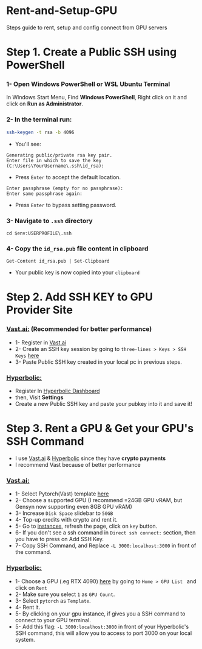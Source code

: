 # Rent-and-Setup-GPU
Steps guide to rent, setup and config connect from GPU servers

# Step 1. Create a Public SSH using PowerShell
### 1- Open Windows PowerShell or WSL Ubuntu Terminal
In Windows Start Menu, Find **Windows PowerShell**, Right click on it and click on **Run as Administrator**.

### 2- In the terminal run:
```bash
ssh-keygen -t rsa -b 4096
```
* You'll see:
```
Generating public/private rsa key pair.
Enter file in which to save the key (C:\Users\YourUsername\.ssh\id_rsa):
```
* Press `Enter` to accept the default location.

```
Enter passphrase (empty for no passphrase): 
Enter same passphrase again: 
```
* Press `Enter` to bypass setting password.

### 3- Navigate to `.ssh` directory
```
cd $env:USERPROFILE\.ssh
```
### 4- Copy the `id_rsa.pub` file content in clipboard
```
Get-Content id_rsa.pub | Set-Clipboard
```
* Your public key is now copied into your `clipboard`

# Step 2. Add SSH KEY to GPU Provider Site
### [Vast.ai:](https://cloud.vast.ai/?ref_id=228875) (Recommended for better performance)
* 1- Register in [Vast.ai](https://cloud.vast.ai/?ref_id=228875)
* 2- Create an SSH key session by going to `three-lines > Keys > SSH Keys` [here](https://cloud.vast.ai/manage-keys/)
* 3- Paste Public SSH key created in your local pc in previous steps.

### [Hyperbolic:](https://app.hyperbolic.xyz/invite/gqYoHbUk7)
* Register In [Hyperbolic Dashboard](https://app.hyperbolic.xyz/invite/gqYoHbUk7)
* then, Visit **Settings**
* Create a new Public SSH key and paste your pubkey into it and save it!

# Step 3. Rent a GPU & Get your GPU's SSH Command
* I use [Vast.ai](https://cloud.vast.ai/?ref_id=228875) & [Hyperbolic](https://app.hyperbolic.xyz/invite/gqYoHbUk7) since they have **crypto payments**
* I recommend Vast because of better performance
### [Vast.ai:](https://cloud.vast.ai/?ref_id=228875)
* 1- Select Pytorch(Vast) template [here](https://cloud.vast.ai/?ref_id=62897&creator_id=62897&name=PyTorch%20(Vast))
* 2- Choose a supported GPU (I recommend =24GB GPU vRAM, but Gensyn now supporting even 8GB GPU vRAM)
* 3- Increase `Disk Space` slidebar to `50GB`
* 4- Top-up credits with crypto and rent it.
* 5- Go to [instances](https://cloud.vast.ai/instances/), refresh the page, click on `key` button.
* 6- If you don't see a ssh command in `Direct ssh connect:` section, then you have to press on Add SSH Key.
* 7- Copy SSH Command, and Replace `-L 3000:localhost:3000` in front of the command.

### [Hyperbolic:](https://app.hyperbolic.xyz/invite/gqYoHbUk7)
* 1- Choose a GPU (.eg RTX 4090) [here](https://app.hyperbolic.xyz/invite/gqYoHbUk7) by going to `Home > GPU List ` and click on `Rent`
* 2- Make sure you select `1` as `GPU Count`.
* 3- Select `pytorch` as `Template`.
* 4- Rent it.
* 5- By clicking on your gpu instance, if gives you a SSH command to connect to your GPU terminal.
* 5- Add this flag: `-L 3000:localhost:3000` in front of your Hyperbolic's SSH command, this will allow you to access to port 3000 on your local system.
